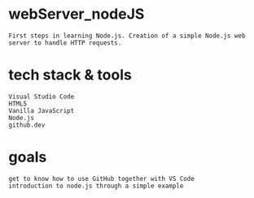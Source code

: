 # webServer_nodeJS
    First steps in learning Node.js. Creation of a simple Node.js web server to handle HTTP requests.
# tech stack & tools
    Visual Studio Code
    HTML5
    Vanilla JavaScript
    Node.js
    github.dev
# goals
    get to know how to use GitHub together with VS Code
    introduction to node.js through a simple example

